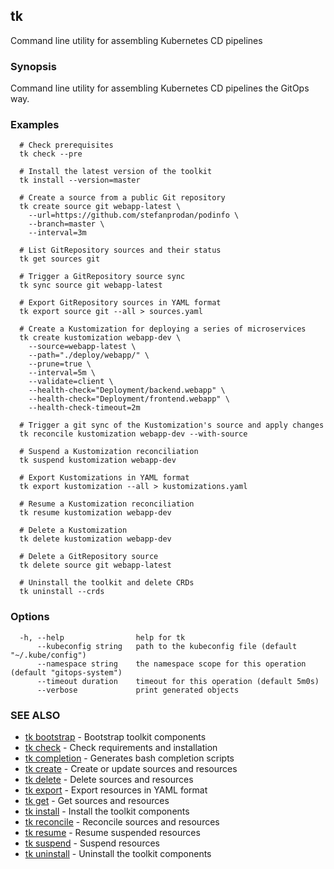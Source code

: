 ## tk

Command line utility for assembling Kubernetes CD pipelines

### Synopsis

Command line utility for assembling Kubernetes CD pipelines the GitOps way.

### Examples

```
  # Check prerequisites 
  tk check --pre

  # Install the latest version of the toolkit
  tk install --version=master

  # Create a source from a public Git repository
  tk create source git webapp-latest \
    --url=https://github.com/stefanprodan/podinfo \
    --branch=master \
    --interval=3m

  # List GitRepository sources and their status
  tk get sources git

  # Trigger a GitRepository source sync
  tk sync source git webapp-latest

  # Export GitRepository sources in YAML format
  tk export source git --all > sources.yaml

  # Create a Kustomization for deploying a series of microservices
  tk create kustomization webapp-dev \
    --source=webapp-latest \
    --path="./deploy/webapp/" \
    --prune=true \
    --interval=5m \
    --validate=client \
    --health-check="Deployment/backend.webapp" \
    --health-check="Deployment/frontend.webapp" \
    --health-check-timeout=2m

  # Trigger a git sync of the Kustomization's source and apply changes
  tk reconcile kustomization webapp-dev --with-source

  # Suspend a Kustomization reconciliation
  tk suspend kustomization webapp-dev

  # Export Kustomizations in YAML format
  tk export kustomization --all > kustomizations.yaml

  # Resume a Kustomization reconciliation
  tk resume kustomization webapp-dev

  # Delete a Kustomization
  tk delete kustomization webapp-dev

  # Delete a GitRepository source
  tk delete source git webapp-latest

  # Uninstall the toolkit and delete CRDs
  tk uninstall --crds

```

### Options

```
  -h, --help                help for tk
      --kubeconfig string   path to the kubeconfig file (default "~/.kube/config")
      --namespace string    the namespace scope for this operation (default "gitops-system")
      --timeout duration    timeout for this operation (default 5m0s)
      --verbose             print generated objects
```

### SEE ALSO

* [tk bootstrap](tk_bootstrap.md)	 - Bootstrap toolkit components
* [tk check](tk_check.md)	 - Check requirements and installation
* [tk completion](tk_completion.md)	 - Generates bash completion scripts
* [tk create](tk_create.md)	 - Create or update sources and resources
* [tk delete](tk_delete.md)	 - Delete sources and resources
* [tk export](tk_export.md)	 - Export resources in YAML format
* [tk get](tk_get.md)	 - Get sources and resources
* [tk install](tk_install.md)	 - Install the toolkit components
* [tk reconcile](tk_reconcile.md)	 - Reconcile sources and resources
* [tk resume](tk_resume.md)	 - Resume suspended resources
* [tk suspend](tk_suspend.md)	 - Suspend resources
* [tk uninstall](tk_uninstall.md)	 - Uninstall the toolkit components

